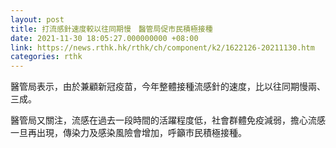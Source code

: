 ```yaml
---
layout: post
title: 打流感針速度較以往同期慢　醫管局促市民積極接種
date: 2021-11-30 18:05:27.000000000 +08:00
link: https://news.rthk.hk/rthk/ch/component/k2/1622126-20211130.htm
categories: rthk
---
```


醫管局表示，由於兼顧新冠疫苗，今年整體接種流感針的速度，比以往同期慢兩、三成。

醫管局又關注，流感在過去一段時間的活躍程度低，社會群體免疫減弱，擔心流感一旦再出現，傳染力及感染風險會增加，呼籲市民積極接種。
